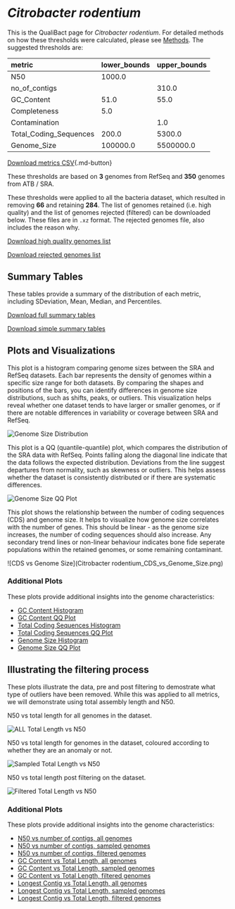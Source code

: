 # *Citrobacter rodentium*

This is the QualiBact page for *Citrobacter rodentium*. For detailed methods on how these thresholds were calculated, please see [Methods](../../methods.md).
The suggested thresholds are: 

| metric                 | lower_bounds   | upper_bounds   |
|:-----------------------|:---------------|:---------------|
| N50                    | 1000.0         |                |
| no_of_contigs          |                | 310.0          |
| GC_Content             | 51.0           | 55.0           |
| Completeness           | 5.0            |                |
| Contamination          |                | 1.0            |
| Total_Coding_Sequences | 200.0          | 5300.0         |
| Genome_Size            | 100000.0       | 5500000.0      |

[Download metrics CSV](Citrobacter_rodentium_metrics.csv){.md-button}


These thresholds are based on **3** genomes from RefSeq and **350** genomes from ATB / SRA.

These thresholds were applied to all the bacteria dataset, which resulted in removing **66** and retaining **284**.
The list of genomes retained (i.e. high quality) and the list of genomes rejected (filtered) can be downloaded below. These files are in `.xz` format. The rejected genomes file, also includes the reason why.

[Download high quality genomes list](Citrobacter_rodentium_high_quality_genomes.csv.xz)


[Download rejected genomes list](Citrobacter_rodentium_filtered_out_genomes.csv.xz)



## Summary Tables
These tables provide a summary of the distribution of each metric, including SDeviation, Mean, Median, and Percentiles.

[Download full summary tables](summary.csv)

[Download simple summary tables](selected_summary.csv)

## Plots and Visualizations

This plot is a histogram comparing genome sizes between the SRA and RefSeq datasets. Each bar represents the density of genomes within a specific size range for both datasets. By comparing the shapes and positions of the bars, you can identify differences in genome size distributions, such as shifts, peaks, or outliers. This visualization helps reveal whether one dataset tends to have larger or smaller genomes, or if there are notable differences in variability or coverage between SRA and RefSeq.

![Genome Size Distribution](Genome_Size_refseq_histogram_kde.png)

This plot is a QQ (quantile-quantile) plot, which compares the distribution of the SRA data with RefSeq. Points falling along the diagonal line indicate that the data follows the expected distribution. Deviations from the line suggest departures from normality, such as skewness or outliers. This helps assess whether the dataset is consistently distributed or if there are systematic differences.

![Genome Size QQ Plot](Genome_Size_refseq_qqplot.png)

This plot shows the relationship between the number of coding sequences (CDS) and genome size. It helps to visualize how genome size correlates with the number of genes. This should be linear - as the genome size increases, the number of coding sequences should also increase. Any secondary trend lines or non-linear behaviour indicates bone fide seperate populations within the retained genomes, or some remaining contaminant. 

![CDS vs Genome Size](Citrobacter rodentium_CDS_vs_Genome_Size.png)

### Additional Plots

These plots provide additional insights into the genome characteristics:

- [GC Content Histogram](GC_Content_refseq_histogram_kde.png)
- [GC Content QQ Plot](GC_Content_refseq_qqplot.png)
- [Total Coding Sequences Histogram](Total_Coding_Sequences_refseq_histogram_kde.png)
- [Total Coding Sequences QQ Plot](Total_Coding_Sequences_refseq_qqplot.png)
- [Genome Size Histogram](Genome_Size_refseq_histogram_kde.png)
- [Genome Size QQ Plot](Genome_Size_refseq_qqplot.png)
## Illustrating the filtering process
These plots illustrate the data, pre and post filtering to demostrate what type of outliers have been removed. While this was applied to all metrics, we will demonstrate using total assembly length and N50.

N50 vs total length for all genomes in the dataset.

![ALL Total Length vs N50](Citrobacter_rodentium_all_total_length_N50.png)

N50 vs total length for genomes in the dataset, coloured according to whether they are an anomaly or not.

![Sampled Total Length vs N50](Citrobacter_rodentium_sample_total_length_N50.png)

N50 vs total length post filtering on the dataset.

![Filtered Total Length vs N50](Citrobacter_rodentium_filt_total_length_N50.png)

### Additional Plots

These plots provide additional insights into the genome characteristics:

- [N50 vs number of contigs, all genomes](Citrobacter_rodentium_all_N50_number.png)
- [N50 vs number of contigs, sampled genomes](Citrobacter_rodentium_sample_N50_number.png)
- [N50 vs number of contigs, filtered genomes](Citrobacter_rodentium_filt_N50_number.png)
- [GC Content vs Total Length, all genomes](Citrobacter_rodentium_all_total_length_GC_Content.png)
- [GC Content vs Total Length, sampled genomes](Citrobacter_rodentium_sample_total_length_GC_Content.png)
- [GC Content vs Total Length, filtered genomes](Citrobacter_rodentium_filt_total_length_GC_Content.png)
- [Longest Contig vs Total Length, all genomes](Citrobacter_rodentium_all_total_length_longest.png)
- [Longest Contig vs Total Length, sampled genomes](Citrobacter_rodentium_sample_total_length_longest.png)
- [Longest Contig vs Total Length, filtered genomes](Citrobacter_rodentium_filt_total_length_longest.png)
